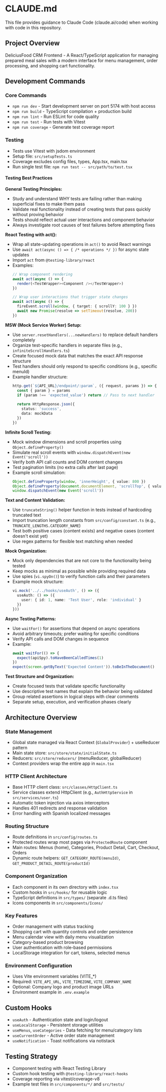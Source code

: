 # CLAUDE.md

This file provides guidance to Claude Code (claude.ai/code) when working with code in this repository.

## Project Overview

DeliciusFood CRM Frontend - A React/TypeScript application for managing prepared meal sales with a modern interface for menu management, order processing, and shopping cart functionality.

## Development Commands

### Core Commands
- `npm run dev` - Start development server on port 5174 with host access
- `npm run build` - TypeScript compilation + production build  
- `npm run lint` - Run ESLint for code quality
- `npm run test` - Run tests with Vitest
- `npm run coverage` - Generate test coverage report

### Testing
- Tests use Vitest with jsdom environment
- Setup file: `src/setupTests.ts`
- Coverage excludes config files, types, App.tsx, main.tsx
- Run single test file: `npm run test -- src/path/to/test.tsx`

#### Testing Best Practices

**General Testing Principles:**
- Study and understand WHY tests are failing rather than making superficial fixes to make them pass
- Validate real functionality instead of creating tests that pass quickly without proving behavior
- Tests should reflect actual user interactions and component behavior
- Always investigate root causes of test failures before attempting fixes

**React Testing with act():**
- Wrap all state-updating operations in `act()` to avoid React warnings
- Use `await act(async () => { /* operations */ })` for async state updates
- Import `act` from `@testing-library/react`
- Examples:
  ```typescript
  // Wrap component rendering
  await act(async () => {
    render(<TestWrapper><Component /></TestWrapper>)
  })
  
  // Wrap user interactions that trigger state changes
  await act(async () => {
    fireEvent.scroll(window, { target: { scrollY: 100 } })
    await new Promise(resolve => setTimeout(resolve, 200))
  })
  ```

**MSW (Mock Service Worker) Setup:**
- Use `server.resetHandlers(...newHandlers)` to replace default handlers completely
- Organize test-specific handlers in separate files (e.g., `infiniteScrollHandlers.ts`)
- Create focused mock data that matches the exact API response structure
- Test handlers should only respond to specific conditions (e.g., specific menuId)
- Example handler structure:
  ```typescript
  http.get(`${API_URL}/endpoint/:param`, ({ request, params }) => {
    const { param } = params
    if (param !== 'expected_value') return // Pass to next handler
    
    return HttpResponse.json({
      status: 'success',
      data: mockData
    })
  })
  ```

**Infinite Scroll Testing:**
- Mock window dimensions and scroll properties using `Object.defineProperty()`
- Simulate real scroll events with `window.dispatchEvent(new Event('scroll'))`
- Verify both API call counts and DOM content changes
- Test pagination limits (no extra calls after last page)
- Example scroll simulation:
  ```typescript
  Object.defineProperty(window, 'innerHeight', { value: 800 })
  Object.defineProperty(document.documentElement, 'scrollTop', { value: 750 })
  window.dispatchEvent(new Event('scroll'))
  ```

**Text and Content Validation:**
- Use `truncateString()` helper function in tests instead of hardcoding truncated text
- Import truncation length constants from `src/config/constant.ts` (e.g., `TRUNCATE_LENGTHS.CATEGORY_NAME`)
- Test both positive cases (content exists) and negative cases (content doesn't exist yet)
- Use regex patterns for flexible text matching when needed

**Mock Organization:**
- Mock only dependencies that are not core to the functionality being tested
- Keep mocks as minimal as possible while providing required data
- Use spies (`vi.spyOn()`) to verify function calls and their parameters
- Example mock structure:
  ```typescript
  vi.mock('../../hooks/useAuth', () => ({
    useAuth: () => ({
      user: { id: 1, name: 'Test User', role: 'individual' }
    })
  }))
  ```

**Async Testing Patterns:**
- Use `waitFor()` for assertions that depend on async operations
- Avoid arbitrary timeouts; prefer waiting for specific conditions
- Verify API calls and DOM changes in sequence
- Example:
  ```typescript
  await waitFor(() => {
    expect(apiSpy).toHaveBeenCalledTimes(1)
  })
  expect(screen.getByText('Expected Content')).toBeInTheDocument()
  ```

**Test Structure and Organization:**
- Create focused tests that validate specific functionality
- Use descriptive test names that explain the behavior being validated
- Group related assertions in logical steps with clear comments
- Separate setup, execution, and verification phases clearly

## Architecture Overview

### State Management
- Global state managed via React Context (`GlobalProvider`) + useReducer pattern
- Main state store: `src/store/state/initialState.ts`
- Reducers: `src/store/reducers/` (menuReducer, globalReducer)
- Context providers wrap the entire app in `main.tsx`

### HTTP Client Architecture
- Base HTTP client class: `src/classes/HttpClient.ts`
- Service classes extend HttpClient (e.g., `AuthHttpService` in `src/services/user.ts`)
- Automatic token injection via axios interceptors
- Handles 401 redirects and response validation
- Error handling with Spanish localized messages

### Routing Structure
- Route definitions in `src/config/routes.ts` 
- Protected routes wrap most pages via `ProtectedRoute` component
- Main routes: Menus (home), Categories, Product Detail, Cart, Checkout, Orders
- Dynamic route helpers: `GET_CATEGORY_ROUTE(menuId)`, `GET_PRODUCT_DETAIL_ROUTE(productId)`

### Component Organization
- Each component in its own directory with `index.tsx`
- Custom hooks in `src/hooks/` for reusable logic
- TypeScript definitions in `src/types/` (separate .d.ts files)
- Icons components in `src/components/Icons/`

### Key Features
- Order management with status tracking
- Shopping cart with quantity controls and order persistence
- Menu calendar view with daily menu visualization  
- Category-based product browsing
- User authentication with role-based permissions
- LocalStorage integration for cart, tokens, selected menus

### Environment Configuration
- Uses Vite environment variables (VITE_*)
- Required: `VITE_API_URL`, `VITE_TIMEZONE`, `VITE_COMPANY_NAME`
- Optional: Company logo and product image URLs
- Environment example in `.env.example`

## Custom Hooks
- `useAuth` - Authentication state and login/logout
- `useLocalStorage` - Persistent storage utilities
- `useMenus`, `useCategories` - Data fetching for menu/category lists
- `useCurrentOrder` - Active order state management
- `useNotification` - Toast notifications via notistack

## Testing Strategy
- Component testing with React Testing Library
- Custom hook testing with `@testing-library/react-hooks`
- Coverage reporting via vitest/coverage-v8
- Example test files in `src/components/*/` and `src/tests/`